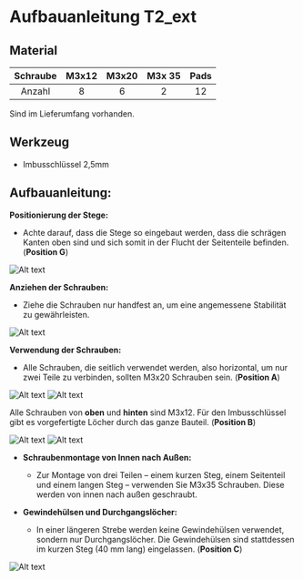 # Aufbauanleitung T2_ext #
## Material ##


| Schraube | M3x12 | M3x20 | M3x 35 | Pads |
| :---:   | :---: | :---: | :---: |:---: |
| Anzahl  | 8 | 6  | 2 |  12 | 

Sind im Lieferumfang vorhanden.

## Werkzeug ## 
- Imbusschlüssel 2,5mm 


## Aufbauanleitung: ##

**Positionierung der Stege:**
- Achte darauf, dass die Stege so eingebaut werden, dass die schrägen Kanten oben sind und sich somit in der Flucht der Seitenteile befinden. (**Position G**)

![Alt text](pics/Steg_Einbaurichtung_G.jpg?raw=true "Title")

**Anziehen der Schrauben:**
- Ziehe  die Schrauben nur handfest an, um eine angemessene Stabilität zu gewährleisten.


![Alt text](pics/PXL_20240324_134848606_t.jpg?raw=true "Title")

**Verwendung der Schrauben:**
- Alle Schrauben, die seitlich verwendet werden, also horizontal, um nur zwei Teile zu verbinden, sollten M3x20 Schrauben sein. (**Position A**)


![Alt text](pics/PXL_20240324_134704943_t.jpg?raw=true "Title")
![Alt text](pics/PXL_20240324_134708719_t.jpg?raw=true "Title")

Alle Schrauben von **oben** und **hinten** sind M3x12. Für den Imbusschlüssel gibt es vorgefertigte Löcher durch das ganze Bauteil.  (**Position B**)

![Alt text](pics/PXL_20240324_134715616_t.jpg?raw=true "Title")
![Alt text](pics/PXL_20240324_134721901_t.jpg?raw=true "Title")

- **Schraubenmontage von Innen nach Außen:**
  - Zur Montage von drei Teilen – einem kurzen Steg, einem Seitenteil und einem langen Steg – verwenden Sie M3x35 Schrauben. Diese werden von innen nach außen geschraubt.

- **Gewindehülsen und Durchgangslöcher:**
  - In einer längeren Strebe werden keine Gewindehülsen verwendet, sondern nur Durchgangslöcher. Die Gewindehülsen sind stattdessen im kurzen Steg (40 mm lang) eingelassen. (**Position C**)


![Alt text](pics/PXL_20240324_134640415_t.jpg?raw=true "Title")

